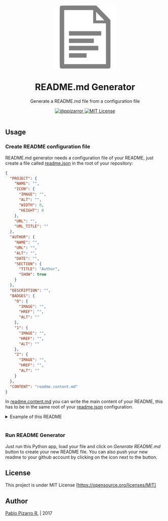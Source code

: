 <h1 align="center">
  <a href="http://ppizarror.com/readme-generator/" title="README Generator">
    <img alt="" src="icon.png" width="200px" height="200px" />
  </a>
  <br /><br />
  README.md Generator
</h1>
<p align="center">Generate a README.md file from a configuration file</p>
<div align="center">
  <a href="http://ppizarror.com">
    <img alt="@ppizarror" src="http://ppizarror.com/badges/author.svg" />
  </a>

  <a href="https://opensource.org/licenses/MIT/">
    <img alt="MIT License" src="http://ppizarror.com/badges/licensemit.svg" />
  </a>
</div>
<br />

## Usage

### Create README configuration file
README.md generator needs a configuration file of your README, just create a file called <a href="https://github.com/ppizarror/readme-generator/blob/master/readme.json">readme.json</a> in the root of your repository:

```json
{
  "PROJECT": {
    "NAME": "",
    "ICON": {
      "IMAGE": "",
      "ALT": "",
      "WIDTH": 0,
      "HEIGHT": 0
    },
    "URL": "",
    "URL_TITLE": ""
  },
  "AUTHOR": {
    "NAME": "",
    "URL": "",
    "ALT": "",
    "DATE": "",
    "SECTION": {
      "TITLE": "Author",
      "SHOW": true
    }
  },
  "DESCRIPTION": "",
  "BADGES": {
    "0": {
      "IMAGE": "",
      "HREF": "",
      "ALT": ""
    },
    "1": {
      "IMAGE": "",
      "HREF": "",
      "ALT": ""
    },
    "2": {
      "IMAGE": "",
      "HREF": "",
      "ALT": ""
    }
  },
  "CONTENT": "readme.content.md"
}
```

In <a href="https://github.com/ppizarror/readme-generator/blob/master/readme.content.md">readme.content.md</a> you can write the main content of your README, this has to be in the same root of your <a href="https://github.com/ppizarror/readme-generator/blob/master/readme.json">readme.json</a> configuration.

<details>
<summary>Example of this README</summary>

```json
{
  "PROJECT": {
    "NAME": "README.md Generator",
    "ICON": {
      "IMAGE": "icon.png",
      "ALT": "",
      "WIDTH": 200,
      "HEIGHT": 200
    },
    "URL": "http://ppizarror.com/readme-generator/",
    "URL_TITLE": "README Generator"
  },
  "AUTHOR": {
    "NAME": "Pablo Pizarro R.",
    "URL": "http://ppizarror.com",
    "ALT": "ppizarror",
    "DATE": "2017",
    "SECTION": {
      "TITLE": "Author",
      "SHOW": true
    }
  },
  "DESCRIPTION": "Generate a README.md file from a configuration file",
  "BADGES": {
    "0": {
      "IMAGE": "http://ppizarror.com/badges/author.svg",
      "HREF": "http://ppizarror.com",
      "ALT": "@ppizarror"
    },
    "1": {
      "IMAGE": "http://ppizarror.com/badges/licensemit.svg",
      "HREF": "https://opensource.org/licenses/MIT/",
      "ALT": "MIT License"
    }
  },
  "CONTENT": "readme.content.md"
}
```

</details><br>

### Run README Generator
Just run this Python app, load your file and click on *Generate README.md* button to create your new README file. You can also push your new readme to your github account by clicking on the icon next to the button.

## License
This project is under MIT License [https://opensource.org/licenses/MIT]

## Author
<a href="http://ppizarror.com" title="ppizarror">Pablo Pizarro R.</a> | 2017

